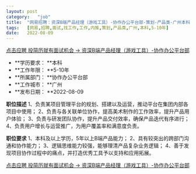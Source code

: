 ```yaml
---
layout:	post
category:	"job"
title:	"网易招聘：资深B端产品经理（游戏工具）-协作办公平台部-策划-产品类-广州本科5-10年"
tags:	[网易,招聘,面试,找工作,工作,内推,策划,产品类,广州,本科,5-10年]
date:	2022-08-09
---
```


[点击应聘 投简历就有面试机会 -> 资深B端产品经理（游戏工具）-协作办公平台部](http://mobile.bole.netease.com/bole/boleDetail?id=41961&employeeId=346f03c3cda5f04c&key=all)



- **学历要求： **本科
- **工作年限： **5-10年
- **所属部门： **协作办公平台部
- **工作城市： **广州
- **发布日期： **2022-08-09



**职位描述**
1、负责某项目管理平台的规划、搭建以及运营，推动平台在集团内部各项目中使用；
2、负责与各关联单位协作，提高美术制作的工作效率，提升产品用户体验；
3、负责与研发团队协作，提升产品交付效率，确保产品迭代有序进行；
4、负责用户增长与运营推广，为用户覆盖率和满意度负责。



**职位要求**
1、本科及以上学历，5年以上B端产品能力；
2、具有较突出的跨部门沟通和协作能力；
3、逻辑思维能力较强，能够理清产品复杂业务逻辑；
4、善于发现项目协作过程中的痛点，并打造优秀工具予以支持和应用拓展。



[点击应聘 投简历就有面试机会 -> 资深B端产品经理（游戏工具）-协作办公平台部](http://mobile.bole.netease.com/bole/boleDetail?id=41961&employeeId=346f03c3cda5f04c&key=all)